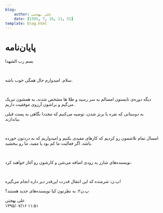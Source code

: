 ```yaml
---
blog:
    author: علی بهجتی
    date: [1395, 7, 16, 11, 51]
template: blog.html
---
```

# پایان‌نامه

<div class="cnt">
<p>بسم رب الشهدا</p>
<p><br/></p>
<p>سلام. امیدوارم حال همگی خوب باشه.</p>
<p><br/></p>
<p>دیگه دوره‌ی تابستون امسالم به سر رسید و طلا ها مشخص شدند، به همشون تبریک می‌گیم و براشون آرزوی موفقیت داریم. </p>
<p>به دوستانی که نقره یا برنز شدن، توصیه می‌کنیم که مجددا نگاهی به پست قبلی بیاندازند.</p>
<p><br/></p>
<p>امسال تمام تلاشمون رو کردیم که کارهای مفیدی بکنیم و امیدواریم که به‌ دردتون خورده باشه. اگر فعالیت ما کم بود یا مفید، ما رو ببخشید.</p>
<p><br/></p>
<p>نویسنده‌های شازز به زودی اضافه‌ می‌شن و کارشون رو آغاز خواهند کرد.</p>
<p><br/></p>
<p>پ.ن: شرمنده که این انتقال قدرت این‌قدر دیر داره انجام می‌گیره!</p>
<p>پ.ن۲: به نظرتون کیا نویسنده‌های جدید هستند؟ <br/></p>
</div>

<div class="blog-info">
    <div class="blog-author">علی بهجتی</div>
    <div class="blog-date">۱۳۹۵/۰۷/۱۶ ۱۱:۵۱</div>
</div>

